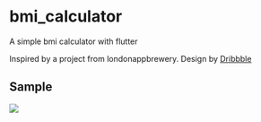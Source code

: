 # bmi_calculator

A simple bmi calculator with flutter

Inspired by a project from londonappbrewery. Design by [Dribbble](https://dribbble.com/shots/4585382-Simple-BMI-Calculator)

## Sample
![](https://github.com/JekamiAyo/flutter-bmi-calculator/blob/main/bmi%20gif.gif)
